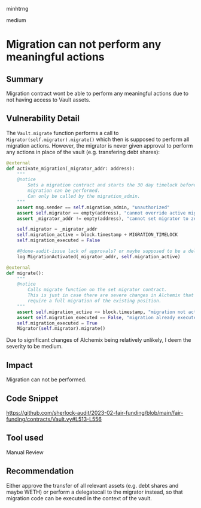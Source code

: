 minhtrng

medium

# Migration can not perform any meaningful actions

## Summary

Migration contract wont be able to perform any meaningful actions due to not having access to Vault assets.

## Vulnerability Detail

The `Vault.migrate` function performs a call to `Migrator(self.migrator).migrate()` which then is supposed to perform all migration actions. However, the migrator is never given approval to perform any actions in place of the vault (e.g. transfering debt shares):

```py
@external
def activate_migration(_migrator_addr: address):
    """
    @notice
        Sets a migration contract and starts the 30 day timelock before
        migration can be performed.
        Can only be called by the migration_admin.
    """
    assert msg.sender == self.migration_admin, "unauthorized"
    assert self.migrator == empty(address), "cannot override active migration"
    assert _migrator_addr != empty(address), "cannot set migrator to zero address"

    self.migrator = _migrator_addr
    self.migration_active = block.timestamp + MIGRATION_TIMELOCK
    self.migration_executed = False

    #@done-audit-issue lack of approvals? or maybe supposed to be a delegatecall?
    log MigrationActivated(_migrator_addr, self.migration_active)

@external
def migrate():
    """
    @notice
        Calls migrate function on the set migrator contract.
        This is just in case there are severe changes in Alchemix that
        require a full migration of the existing position.
    """
    assert self.migration_active <= block.timestamp, "migration not active"
    assert self.migration_executed == False, "migration already executed"
    self.migration_executed = True
    Migrator(self.migrator).migrate()
```

Due to significant changes of Alchemix being relatively unlikely, I deem the severity to be medium. 
## Impact

Migration can not be performed.

## Code Snippet

https://github.com/sherlock-audit/2023-02-fair-funding/blob/main/fair-funding/contracts/Vault.vy#L513-L556

## Tool used

Manual Review

## Recommendation

Either approve the transfer of all relevant assets (e.g. debt shares and maybe WETH) or perform a delegatecall to the migrator instead, so that migration code can be executed in the context of the vault.